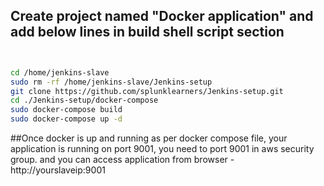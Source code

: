 ## Create project named "Docker application" and add below lines in build shell script section 
```sh


cd /home/jenkins-slave
sudo rm -rf /home/jenkins-slave/Jenkins-setup
git clone https://github.com/splunklearners/Jenkins-setup.git
cd ./Jenkins-setup/docker-compose
sudo docker-compose build
sudo docker-compose up -d

```
##Once docker is up and running as per docker compose file, your application is running on port 9001, you need to port 9001 in aws security group. and you can access application from browser - http://yourslaveip:9001



